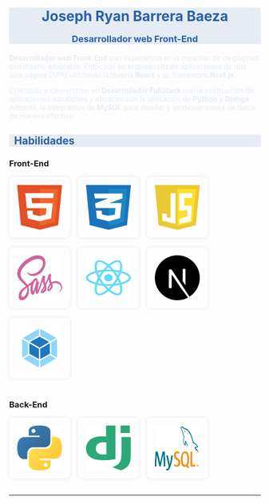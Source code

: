<h1 align="center" style="color: #2960AB; background-color: #E6ECF3; padding: 0; border: none;">Joseph Ryan Barrera Baeza<br /><p style="font-size: 18px;">Desarrollador web Front-End</p></h1>

<p style="color: #E6ECF3;"><strong>Desarrollador web Front-End</strong> con experiencia en la creación de de páginas con diseño adaptable. Enfocado en el desarrollo de aplicaciones de una sola página (SPA) utilizando la librería <strong>React</strong> y su framework <strong>Next.js</strong>.</p>

<p style="color: #E6ECF3;">Orientado a convertirme en <strong>Desarrollador FullStack</strong> con la costruccion de aplicaciones escalables y eficaces con la utilización de <strong>Python</strong> y <strong>Django</strong>. Además, la integracion de <strong>MySQL</strong> para diseñar y gestionar bases de datos de manera efectiva.</p>


<h2 style="color: #2960AB; background-color: #E6ECF3; padding: 0 10px; border: none;">Habilidades</h2>

### **Front-End**

<img width="90" height="90" src="images/html_logo.svg" alt="HTML Logo" style="box-shadow: 0 0 5px 1px #E6ECF3; padding: 16px; border-radius: 8px; margin:0 16px 16px 0;" /><img width="90" height="90" src="images/css_logo.svg" alt="CSS Logo" style="box-shadow: 0 0 5px 1px #E6ECF3; padding: 16px; border-radius: 8px; margin:0 16px 16px 0;" /><img width="90" height="90" src="images/javascript_logo.svg" alt="JavaScript Logo" style="box-shadow: 0 0 5px 1px #E6ECF3; padding: 16px; border-radius: 8px; margin:0 16px 16px 0;" /><img width="90" height="90" src="images/sass_logo.svg" alt="SASS Logo" style="box-shadow: 0 0 5px 1px #E6ECF3; padding: 16px; border-radius: 8px; margin:0 16px 16px 0;" /><img width="90" height="90" src="images/react_logo.svg" alt="React Logo" style="box-shadow: 0 0 5px 1px #E6ECF3; padding: 16px; border-radius: 8px; margin:0 16px 16px 0;" /><img width="90" height="90" src="images/nextjs_logo1.svg" alt="Next.js Logo" style="box-shadow: 0 0 5px 1px #E6ECF3; padding: 16px; border-radius: 8px; margin:0 16px 16px 0;" /><img width="90" height="90" src="images/webpack_logo.svg" alt="Webpack Logo" style="box-shadow: 0 0 5px 1px #E6ECF3; padding: 16px; border-radius: 8px; margin:0 16px 16px 0;" />

### **Back-End**

<img width="90" height="90" src="images/python_logo.svg" alt="Python Logo" style="box-shadow: 0 0 5px 1px #E6ECF3; padding: 16px; border-radius: 8px; margin:0 16px 16px 0;" /><img width="90" height="90" src="images/django_logo.svg" alt="Django Logo" style="box-shadow: 0 0 5px 1px #E6ECF3; padding: 16px; border-radius: 8px; margin:0 16px 16px 0;" /><img width="90" height="90" src="images/mysql_logo.svg" alt="MySQL Logo" style="box-shadow: 0 0 5px 1px #E6ECF3; padding: 16px; border-radius: 8px; margin:0 16px 16px 0;" />

---